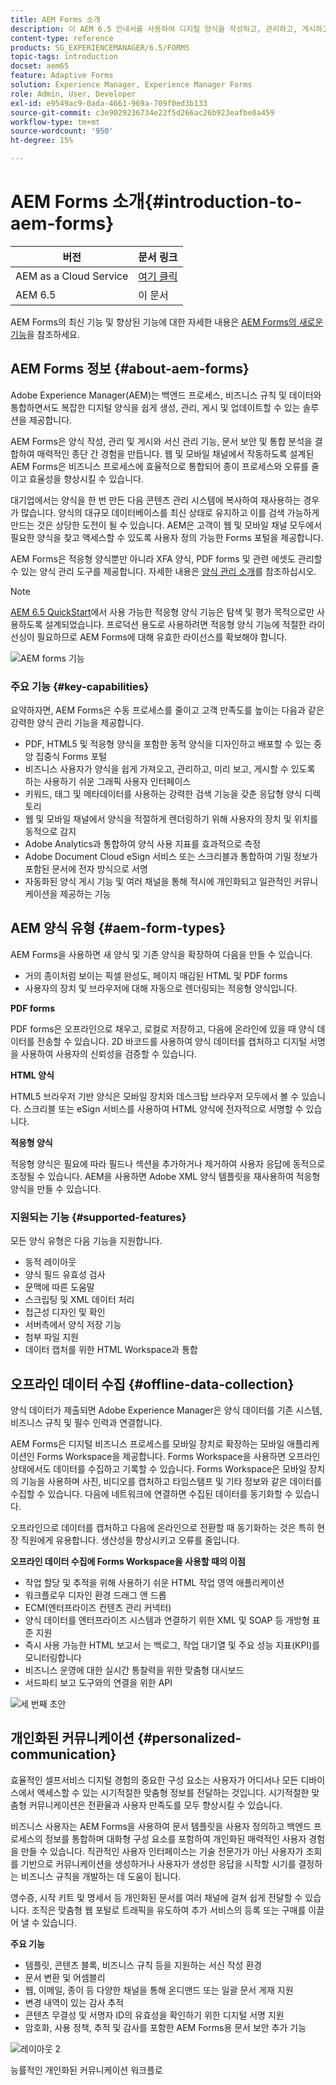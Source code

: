 ```yaml
---
title: AEM Forms 소개
description: 이 AEM 6.5 안내서를 사용하여 디지털 양식을 작성하고, 관리하고, 게시하고, 업데이트합니다. 설치, 업그레이드 및 구성에 대한 도움말을 확인하고 적응형 양식 작성에 대해 알아봅니다.
content-type: reference
products: SG_EXPERIENCEMANAGER/6.5/FORMS
topic-tags: introduction
docset: aem65
feature: Adaptive Forms
solution: Experience Manager, Experience Manager Forms
role: Admin, User, Developer
exl-id: e9549ac9-0ada-4661-969a-709f0ed3b133
source-git-commit: c3e9029236734e22f5d266ac26b923eafbe0a459
workflow-type: tm+mt
source-wordcount: '950'
ht-degree: 15%

---
```


# AEM Forms 소개{#introduction-to-aem-forms}

| 버전 | 문서 링크 |
| -------- | ---------------------------- |
| AEM as a Cloud Service | [여기 클릭](https://experienceleague.adobe.com/docs/experience-manager-cloud-service/content/forms/forms-overview/home.html) |
| AEM 6.5 | 이 문서 |

AEM Forms의 최신 기능 및 향상된 기능에 대한 자세한 내용은 [AEM Forms의 새로운 기능](../../forms/using/whats-new.md)을 참조하세요.

## AEM Forms 정보 {#about-aem-forms}

Adobe Experience Manager(AEM)는 백엔드 프로세스, 비즈니스 규칙 및 데이터와 통합하면서도 복잡한 디지털 양식을 쉽게 생성, 관리, 게시 및 업데이트할 수 있는 솔루션을 제공합니다.

AEM Forms은 양식 작성, 관리 및 게시와 서신 관리 기능, 문서 보안 및 통합 분석을 결합하여 매력적인 종단 간 경험을 만듭니다. 웹 및 모바일 채널에서 작동하도록 설계된 AEM Forms은 비즈니스 프로세스에 효율적으로 통합되어 종이 프로세스와 오류를 줄이고 효율성을 향상시킬 수 있습니다.

대기업에서는 양식을 한 번 만든 다음 콘텐츠 관리 시스템에 복사하여 재사용하는 경우가 많습니다. 양식의 대규모 데이터베이스를 최신 상태로 유지하고 이를 검색 가능하게 만드는 것은 상당한 도전이 될 수 있습니다. AEM은 고객이 웹 및 모바일 채널 모두에서 필요한 양식을 찾고 액세스할 수 있도록 사용자 정의 가능한 Forms 포털을 제공합니다.

AEM Forms은 적응형 양식뿐만 아니라 XFA 양식, PDF forms 및 관련 에셋도 관리할 수 있는 양식 관리 도구를 제공합니다. 자세한 내용은 [양식 관리 소개](../../forms/using/introduction-managing-forms.md)를 참조하십시오.

>[!NOTE]
>
>[AEM 6.5 QuickStart](https://experienceleague.adobe.com/docs/experience-manager-65-lts/deploying/deploying/deploy.html)에서 사용 가능한 적응형 양식 기능은 탐색 및 평가 목적으로만 사용하도록 설계되었습니다. 프로덕션 용도로 사용하려면 적응형 양식 기능에 적절한 라이선싱이 필요하므로 AEM Forms에 대해 유효한 라이선스를 확보해야 합니다.

![AEM forms 기능](do-not-localize/4th-draft-updated.gif)

### 주요 기능 {#key-capabilities}

요약하자면, AEM Forms은 수동 프로세스를 줄이고 고객 만족도를 높이는 다음과 같은 강력한 양식 관리 기능을 제공합니다.

* PDF, HTML5 및 적응형 양식을 포함한 동적 양식을 디자인하고 배포할 수 있는 중앙 집중식 Forms 포털
* 비즈니스 사용자가 양식을 쉽게 가져오고, 관리하고, 미리 보고, 게시할 수 있도록 하는 사용하기 쉬운 그래픽 사용자 인터페이스
* 키워드, 태그 및 메타데이터를 사용하는 강력한 검색 기능을 갖춘 응답형 양식 디렉토리
* 웹 및 모바일 채널에서 양식을 적절하게 렌더링하기 위해 사용자의 장치 및 위치를 동적으로 감지
* Adobe Analytics과 통합하여 양식 사용 지표를 효과적으로 측정
* Adobe Document Cloud eSign 서비스 또는 스크리블과 통합하여 기밀 정보가 포함된 문서에 전자 방식으로 서명
* 자동화된 양식 게시 기능 및 여러 채널을 통해 적시에 개인화되고 일관적인 커뮤니케이션을 제공하는 기능

## AEM 양식 유형 {#aem-form-types}

AEM Forms을 사용하면 새 양식 및 기존 양식을 확장하여 다음을 만들 수 있습니다.

* 거의 종이처럼 보이는 픽셀 완성도, 페이지 매김된 HTML 및 PDF forms
* 사용자의 장치 및 브라우저에 대해 자동으로 렌더링되는 적응형 양식입니다.

**PDF forms**

PDF forms은 오프라인으로 채우고, 로컬로 저장하고, 다음에 온라인에 있을 때 양식 데이터를 전송할 수 있습니다. 2D 바코드를 사용하여 양식 데이터를 캡처하고 디지털 서명을 사용하여 사용자의 신뢰성을 검증할 수 있습니다.

**HTML 양식**

HTML5 브라우저 기반 양식은 모바일 장치와 데스크탑 브라우저 모두에서 볼 수 있습니다. 스크리블 또는 eSign 서비스를 사용하여 HTML 양식에 전자적으로 서명할 수 있습니다.

**적응형 양식**

적응형 양식은 필요에 따라 필드나 섹션을 추가하거나 제거하여 사용자 응답에 동적으로 조정될 수 있습니다. AEM을 사용하면 Adobe XML 양식 템플릿을 재사용하여 적응형 양식을 만들 수 있습니다.

### 지원되는 기능 {#supported-features}

모든 양식 유형은 다음 기능을 지원합니다.

* 동적 레이아웃
* 양식 필드 유효성 검사
* 문맥에 따른 도움말
* 스크립팅 및 XML 데이터 처리
* 접근성 디자인 및 확인
* 서버측에서 양식 저장 기능
* 첨부 파일 지원
* 데이터 캡처를 위한 HTML Workspace과 통합

## 오프라인 데이터 수집 {#offline-data-collection}

양식 데이터가 제출되면 Adobe Experience Manager은 양식 데이터를 기존 시스템, 비즈니스 규칙 및 필수 인력과 연결합니다.

AEM Forms은 디지털 비즈니스 프로세스를 모바일 장치로 확장하는 모바일 애플리케이션인 Forms Workspace을 제공합니다. Forms Workspace을 사용하면 오프라인 상태에서도 데이터를 수집하고 기록할 수 있습니다. Forms Workspace은 모바일 장치의 기능을 사용하며 사진, 비디오를 캡처하고 타임스탬프 및 기타 정보와 같은 데이터를 수집할 수 있습니다. 다음에 네트워크에 연결하면 수집된 데이터를 동기화할 수 있습니다.

오프라인으로 데이터를 캡처하고 다음에 온라인으로 전환할 때 동기화하는 것은 특히 현장 직원에게 유용합니다. 생산성을 향상시키고 오류를 줄입니다.

**오프라인 데이터 수집에 Forms Workspace을 사용할 때의 이점**

* 작업 할당 및 추적을 위해 사용하기 쉬운 HTML 작업 영역 애플리케이션
* 워크플로우 디자인 환경 드래그 앤 드롭
* ECM(엔터프라이즈 컨텐츠 관리 커넥터)
* 양식 데이터를 엔터프라이즈 시스템과 연결하기 위한 XML 및 SOAP 등 개방형 표준 지원
* 즉시 사용 가능한 HTML 보고서 는 백로그, 작업 대기열 및 주요 성능 지표(KPI)를 모니터링합니다
* 비즈니스 운영에 대한 실시간 통찰력을 위한 맞춤형 대시보드
* 서드파티 보고 도구와의 연결을 위한 API

![세 번째 초안](do-not-localize/3rd-draft.gif)

## 개인화된 커뮤니케이션 {#personalized-communication}

효율적인 셀프서비스 디지털 경험의 중요한 구성 요소는 사용자가 어디서나 모든 디바이스에서 액세스할 수 있는 시기적절한 맞춤형 정보를 전달하는 것입니다. 시기적절한 맞춤형 커뮤니케이션은 전환율과 사용자 만족도를 모두 향상시킬 수 있습니다.

비즈니스 사용자는 AEM Forms을 사용하여 문서 템플릿을 사용자 정의하고 백엔드 프로세스의 정보를 통합하며 대화형 구성 요소를 포함하여 개인화된 매력적인 사용자 경험을 만들 수 있습니다. 직관적인 사용자 인터페이스는 기술 전문가가 아닌 사용자가 조회를 기반으로 커뮤니케이션을 생성하거나 사용자가 생성한 응답을 시작할 시기를 결정하는 비즈니스 규칙을 개발하는 데 도움이 됩니다.

영수증, 시작 키트 및 명세서 등 개인화된 문서를 여러 채널에 걸쳐 쉽게 전달할 수 있습니다. 조직은 맞춤형 웹 포털로 트래픽을 유도하여 추가 서비스의 등록 또는 구매를 이끌어 낼 수 있습니다.

**주요 기능**

* 템플릿, 콘텐츠 블록, 비즈니스 규칙 등을 지원하는 서신 작성 환경
* 문서 변환 및 어셈블리
* 웹, 이메일, 종이 등 다양한 채널을 통해 온디맨드 또는 일괄 문서 게재 지원
* 변경 내역이 있는 감사 추적
* 콘텐츠 무결성 및 서명자 ID의 유효성을 확인하기 위한 디지털 서명 지원
* 암호화, 사용 정책, 추적 및 감사를 포함한 AEM Forms용 문서 보안 추가 기능

![레이아웃 2](do-not-localize/layout-02.png)

능률적인 개인화된 커뮤니케이션 워크플로
